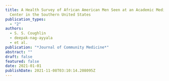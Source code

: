 ```yaml
---
title: A Health Survey of African American Men Seen at an Academic Medical
  Center in the Southern United States
publication_types:
  - "2"
authors:
  - S. S. Coughlin
  - deepak-nag-ayyala
  - et al.
publication: "*Journal of Community Medicine*"
abstract: ""
draft: false
featured: false
date: 2021-01-01
publishDate: 2021-11-08T03:10:14.208095Z
---
```

